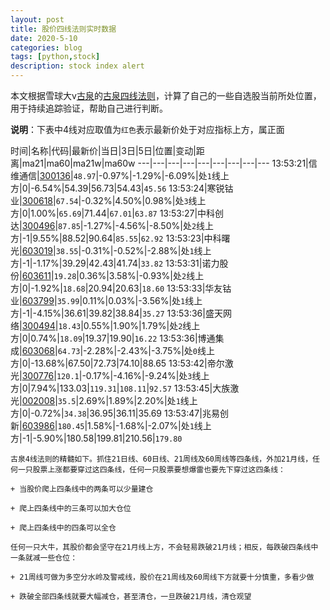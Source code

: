 ```yaml
---
layout: post
title: 股价四线法则实时数据
date: 2020-5-10
categories: blog
tags: [python,stock]
description: stock index alert
---
```



本文根据雪球大v[古泉](https://xueqiu.com/u/7148646888)的[古泉四线法则](https://xueqiu.com/7148646888/130498192)，计算了自己的一些自选股当前所处位置，用于持续追踪验证，帮助自己进行判断。

**说明**：下表中4线对应取值为`红色`表示最新价处于对应指标上方，属正面

时间|名称|代码|最新价|当日|3日|5日|位置|变动|距离|ma21|ma60|ma21w|ma60w
---|---|---|---|---|---|---|---|---
13:53:21|信维通信|[300136](https://xueqiu.com/S/SZ300136)|`48.97`|-0.97%|-1.29%|-6.09%|处`1`线上方|0|-6.54%|54.39|56.73|54.43|`45.56`
13:53:24|寒锐钴业|[300618](https://xueqiu.com/S/SZ300618)|`67.54`|-0.32%|4.50%|0.98%|处`3`线上方|0|1.00%|`65.69`|71.44|`67.01`|`63.87`
13:53:27|中科创达|[300496](https://xueqiu.com/S/SZ300496)|`87.85`|-1.27%|-4.56%|-8.50%|处`2`线上方|-1|9.55%|88.52|90.64|`85.55`|`62.92`
13:53:23|中科曙光|[603019](https://xueqiu.com/S/SH603019)|`38.55`|-0.31%|-0.52%|-2.88%|处`1`线上方|-1|-1.17%|39.29|42.43|41.74|`33.82`
13:53:31|诺力股份|[603611](https://xueqiu.com/S/SH603611)|`19.28`|0.36%|3.58%|-0.93%|处`2`线上方|0|-1.92%|`18.68`|20.94|20.63|`18.60`
13:53:33|华友钴业|[603799](https://xueqiu.com/S/SH603799)|`35.99`|0.11%|0.03%|-3.56%|处`1`线上方|-1|-4.15%|36.61|39.82|38.84|`35.27`
13:53:36|盛天网络|[300494](https://xueqiu.com/S/SZ300494)|`18.43`|0.55%|1.90%|1.79%|处`2`线上方|0|0.74%|`18.09`|19.37|19.90|`16.22`
13:53:36|博通集成|[603068](https://xueqiu.com/S/SH603068)|`64.73`|-2.28%|-2.43%|-3.75%|处`0`线上方|0|-13.68%|67.50|72.73|74.10|88.65
13:53:42|帝尔激光|[300776](https://xueqiu.com/S/SZ300776)|`120.1`|-0.17%|-4.16%|-9.24%|处`3`线上方|0|7.94%|133.03|`119.31`|`108.11`|`92.57`
13:53:45|大族激光|[002008](https://xueqiu.com/S/SZ002008)|`35.5`|2.69%|1.89%|2.20%|处`1`线上方|0|-0.72%|`34.38`|36.95|36.11|35.69
13:53:47|兆易创新|[603986](https://xueqiu.com/S/SH603986)|`180.45`|1.58%|-1.68%|-2.07%|处`1`线上方|-1|-5.90%|180.58|199.81|210.56|`179.80`

```
古泉4线法则的精髓如下。抓住21日线、60日线、21周线及60周线等四条线，外加21月线，任何一只股票上涨都要穿过这四条线，任何一只股票要想爆雷也要先下穿过这四条线：

+ 当股价爬上四条线中的两条可以少量建仓

+ 爬上四条线中的三条可以加大仓位

+ 爬上四条线中的四条可以全仓

任何一只大牛，其股价都会坚守在21月线上方，不会轻易跌破21月线；相反，每跌破四条线中一条就减一些仓位：

+ 21周线可做为多空分水岭及警戒线，股价在21周线及60周线下方就要十分慎重，多看少做

+ 跌破全部四条线就要大幅减仓，甚至清仓，一旦跌破21月线，清仓观望
```